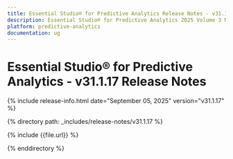 ```yaml
---
title: Essential Studio® for Predictive Analytics Release Notes - v31.1.17
description: Essential Studio® for Predictive Analytics 2025 Volume 3 Main Release - Release Notes - v31.1.17
platform: predictive-analytics
documentation: ug
---
```


# Essential Studio® for Predictive Analytics - v31.1.17 Release Notes 

{% include release-info.html date="September 05, 2025"  version="v31.1.17" %}

{% directory path: _includes/release-notes/v31.1.17 %}

{% include {{file.url}} %}

{% enddirectory %}